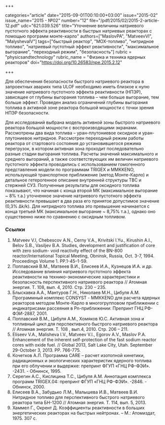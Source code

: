 +++

categories="article"
date="2015-09-01T00:10:00+03:00"
issue="2015-02"
issue_name="2015 - №02"
number="12"
file="/pdf/2015/02/2015-2-article-12.pdf"
udc="621.039.526"
title="Уточнение величины натриевого пустотного эффекта реактивности в быстрых натриевых реакторах с помощью программ монте-карло"
authors=["MaslovPA", "MatveevVI", "MalyshevaIV"]
tags=["быстрый реактор", "MOX-топливо", "нитридное топливо", "натриевый пустотный эффект реактивности", "максимальное выгорание", "переходный режим", "безопасность"]
rubric = "physicsandtechnology"
rubric_name = "Физика и техника ядерных реакторов"
doi="https://doi.org/10.26583/npe.2015.2.12"

+++

Для обеспечения безопасности быстрого натриевого реактора в запроектных авариях типа ULOF необходимо иметь близкое к нулю значение натриевого пустотного эффекта реактивности (НПЭР), зависящее от глубины выгорания топлива – чем больше выгорание, тем больше эффект. Проведен анализ ограничений глубины выгорания топлива в активной зоне реактора большой мощности с точки зрения НПЭР безопасности.

Для исследований выбрана модель активной зоны быстрого натриевого реактора большой мощности с воспроизводящими экранами. Рассмотрены два вида топлива – уран-плутониевое оксидное и уран-плутониевое нитридное. Рассмотрен переходный режим работы реактора от стартового состояния до установившегося режима перегрузок, в котором активная зона проходит последовательно разные стадии выгорания топлива. Расчеты значений максимального и среднего выгораний, а также соответствующих им величин натриевого пустотного эффекта проводились с использованием гомогенного представления модели по программам TRIGEX и MMKKENO, использующей транспортное приближение (метод Монте-Карло) и детальное гетерогенное описание внутренней структуры ТВС и стержней СУЗ. Полученные результаты для оксидного топлива показывают, что начиная с конца второй МК (максимальное выгорание ~ 8% т.а.) уточненное значение натриевого пустотного эффекта реактивности превышает в два раза его принятое допустимое значение (0,3% Δk/k). Для нитридного топлива это превышение начинается с конца третьей МК (максимальное выгорание ~ 8,75% т.а.), однако оно существенно ниже по сравнению с оксидным топливом.

### Ссылки

1. Matveev V.I, Chebescov A.N., Cerny V.A., Krivitski I.Yu., Kirushin A.I., Belov S.B., Vasiljev B.A. Studies, development and justification of core with zero sodium- void reactivity effect of the BN-800 reactor/International Topical Meeting, Obninsk, Russia, Oct. 3-7, 1994. Proceedings Volume 1. PP.1-45–1-59.
2. Поплавский В.М., Матвеев В.И., Елисеев И.А., Кузнецов И.А. и др. Исследование влияния натриевого пустотного эффекта реактивности на технико-экономические характеристики и безопасность перспективного натриевого реактора // Атомная энергия. Т. 108, вып. 4, 2010. Стр. 230 – 235.
3. Блыскавка А.А., Мантуров Г.Н., Николаев М.Н., Цибуля А.М. Программный комплекс CONSYST - ММККЕNО для расчета ядерных реакторов методом Монте-Карло в многогрупповом приближении с индикатрисами рассеяния в Pn-приближении: Препринт ГНЦ РФ-ФЭИ-2887, 2001.
4. Поплавский В.М., Цибуля А.М., Хомяков Ю.С. Активная зона и топливный цикл для перспективного быстрого натриевого реактора // Атомная энергия. Т. 108 , вып.4, 2010. Стр. 206 – 211.
5. Eliseev V.А., Malisheva I.V., Matveev V.I., Egorov А.V., Maslov P.А. Enhancement of the inherent self-protection of the fast sodium reactor cores with oxide fuel. // Global 2013, Salt Lake City, Utah. September 29-October 3, 2013. PP. 766-775.
6. Кочетков А.Л. Программа CARE – расчет изотопной кинетики, радиационных и экологических характеристик ядерного топлива при его облучении и выдержке: препринт ФГУП «ГНЦ РФ-ФЭИ». -2431. - Обнинск, 1995.
7. Серегин А.С., Кислицина Т.С., Цибуля А.М. Аннотация комплекса программ TRIGEX.04: препринт ФГУП «ГНЦ РФ-ФЭИ». -2846. - Обнинск, 2000.
8. Елисеев В.А., Забудько Л.М., Малышева И.В., Матвеев В.И. Нитридное топливо для перспективного быстрого натриевого реактора типа БН-1200 // Атомная энергия. Т. 114, вып. 5, 2013.
9. Хаммел Г., Окрент Д. Коэффициенты реактивности в больших энергетических реакторах на быстрых нейтронах. – М.: Атомиздат, 1975. 307 с.